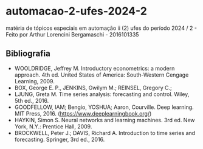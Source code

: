 # automacao-2-ufes-2024-2

matéria de tópicos especiais em automação ii (2) ufes do período 2024 / 2 - Feito por Arthur Lorencini Bergamaschi - 2016101335

## Bibliografia

* WOOLDRIDGE, Jeffrey M. Introductory econometrics: a modern approach. 4th ed. United States of America: South-Western Cengage Learning, 2009.
* BOX, George E. P., JENKINS, Gwilym M.; REINSEL, Gregory C.;
* LJUNG, Greta M. Time series analysis: forecasting and control. Wiley, 5th ed., 2016.
* GOODFELLOW, IAM; Bengio, YOSHUA; Aaron, Courville. Deep learning. MIT Press, 2016. (https://www.deeplearningbook.org/)
* HAYKIN, Simon S. Neural networks and learning machines. 3rd ed. New York, N.Y.: Prentice Hall, 2009.
* BROCKWELL, Peter J.; DAVIS, Richard A. Introduction to time series and forecasting. Springer, 3rd ed., 2016.